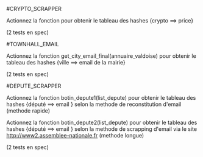
#CRYPTO_SCRAPPER

Actionnez la fonction pour obtenir le tableau des hashes {crypto ==> price}

(2 tests en spec)


#TOWNHALL_EMAIL

Actionnez la fonction get_city_email_final(annuaire_valdoise) pour obtenir le tableau des hashes {ville ==> email de la mairie}

(2 tests en spec)


#DEPUTE_SCRAPPER

Actionnez la fonction botin_depute1(list_depute) pour obtenir le tableau des hashes {député ==> email } selon la methode de reconstitution d'email (methode rapide)

Actionnez la fonction botin_depute2(list_depute) pour obtenir le tableau des hashes {député ==> email } selon la methode de scrapping d'email via le site http://www2.assemblee-nationale.fr (methode longue)

(2 tests en spec)
